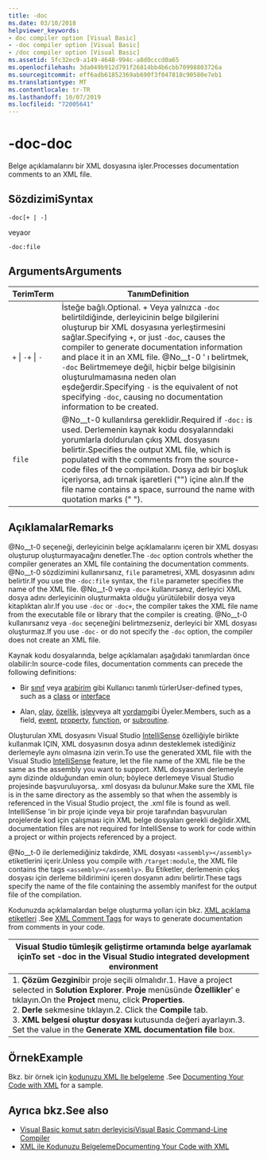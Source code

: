 ```yaml
---
title: -doc
ms.date: 03/10/2018
helpviewer_keywords:
- doc compiler option [Visual Basic]
- -doc compiler option [Visual Basic]
- /doc compiler option [Visual Basic]
ms.assetid: 5fc32ec9-a149-4648-994c-a8d0cccd0a65
ms.openlocfilehash: 3da049b912d791f26814bb4b6cbb70998803726a
ms.sourcegitcommit: eff6adb61852369ab690f3f047818c90580e7eb1
ms.translationtype: MT
ms.contentlocale: tr-TR
ms.lasthandoff: 10/07/2019
ms.locfileid: "72005641"
---
```

# <a name="-doc"></a><span data-ttu-id="07c04-102">-doc</span><span class="sxs-lookup"><span data-stu-id="07c04-102">-doc</span></span>
<span data-ttu-id="07c04-103">Belge açıklamalarını bir XML dosyasına işler.</span><span class="sxs-lookup"><span data-stu-id="07c04-103">Processes documentation comments to an XML file.</span></span>  
  
## <a name="syntax"></a><span data-ttu-id="07c04-104">Sözdizimi</span><span class="sxs-lookup"><span data-stu-id="07c04-104">Syntax</span></span>  
  
```console  
-doc[+ | -]  
```

<span data-ttu-id="07c04-105">veya</span><span class="sxs-lookup"><span data-stu-id="07c04-105">or</span></span>  

```console
-doc:file  
```  
  
## <a name="arguments"></a><span data-ttu-id="07c04-106">Arguments</span><span class="sxs-lookup"><span data-stu-id="07c04-106">Arguments</span></span>  
  
|<span data-ttu-id="07c04-107">Terim</span><span class="sxs-lookup"><span data-stu-id="07c04-107">Term</span></span>|<span data-ttu-id="07c04-108">Tanım</span><span class="sxs-lookup"><span data-stu-id="07c04-108">Definition</span></span>|  
|---|---|  
|<span data-ttu-id="07c04-109">`+` &#124; `-`</span><span class="sxs-lookup"><span data-stu-id="07c04-109">`+` &#124; `-`</span></span>|<span data-ttu-id="07c04-110">İsteğe bağlı.</span><span class="sxs-lookup"><span data-stu-id="07c04-110">Optional.</span></span> <span data-ttu-id="07c04-111">\+ Veya yalnızca `-doc` belirtildiğinde, derleyicinin belge bilgilerini oluşturup bir XML dosyasına yerleştirmesini sağlar.</span><span class="sxs-lookup"><span data-stu-id="07c04-111">Specifying +, or just `-doc`, causes the compiler to generate documentation information and place it in an XML file.</span></span> <span data-ttu-id="07c04-112">@No__t-0 ' ı belirtmek, `-doc` Belirtmemeye değil, hiçbir belge bilgisinin oluşturulmamasına neden olan eşdeğerdir.</span><span class="sxs-lookup"><span data-stu-id="07c04-112">Specifying `-` is the equivalent of not specifying `-doc`, causing no documentation information to be created.</span></span>|  
|`file`|<span data-ttu-id="07c04-113">@No__t-0 kullanılırsa gereklidir.</span><span class="sxs-lookup"><span data-stu-id="07c04-113">Required if `-doc:` is used.</span></span> <span data-ttu-id="07c04-114">Derlemenin kaynak kodu dosyalarındaki yorumlarla doldurulan çıkış XML dosyasını belirtir.</span><span class="sxs-lookup"><span data-stu-id="07c04-114">Specifies the output XML file, which is populated with the comments from the source-code files of the compilation.</span></span> <span data-ttu-id="07c04-115">Dosya adı bir boşluk içeriyorsa, adı tırnak işaretleri ("") içine alın.</span><span class="sxs-lookup"><span data-stu-id="07c04-115">If the file name contains a space, surround the name with quotation marks (" ").</span></span>|  
  
## <a name="remarks"></a><span data-ttu-id="07c04-116">Açıklamalar</span><span class="sxs-lookup"><span data-stu-id="07c04-116">Remarks</span></span>  
 <span data-ttu-id="07c04-117">@No__t-0 seçeneği, derleyicinin belge açıklamalarını içeren bir XML dosyası oluşturup oluşturmayacağını denetler.</span><span class="sxs-lookup"><span data-stu-id="07c04-117">The `-doc` option controls whether the compiler generates an XML file containing the documentation comments.</span></span> <span data-ttu-id="07c04-118">@No__t-0 sözdizimini kullanırsanız, `file` parametresi, XML dosyasının adını belirtir.</span><span class="sxs-lookup"><span data-stu-id="07c04-118">If you use the `-doc:file` syntax, the `file` parameter specifies the name of the XML file.</span></span> <span data-ttu-id="07c04-119">@No__t-0 veya `-doc+` kullanırsanız, derleyici XML dosya adını derleyicinin oluşturmakta olduğu yürütülebilir dosya veya kitaplıktan alır.</span><span class="sxs-lookup"><span data-stu-id="07c04-119">If you use `-doc` or `-doc+`, the compiler takes the XML file name from the executable file or library that the compiler is creating.</span></span> <span data-ttu-id="07c04-120">@No__t-0 kullanırsanız veya `-doc` seçeneğini belirtmezseniz, derleyici bir XML dosyası oluşturmaz.</span><span class="sxs-lookup"><span data-stu-id="07c04-120">If you use `-doc-` or do not specify the `-doc` option, the compiler does not create an XML file.</span></span>  
  
 <span data-ttu-id="07c04-121">Kaynak kodu dosyalarında, belge açıklamaları aşağıdaki tanımlardan önce olabilir:</span><span class="sxs-lookup"><span data-stu-id="07c04-121">In source-code files, documentation comments can precede the following definitions:</span></span>  
  
- <span data-ttu-id="07c04-122">Bir [sınıf](../../../visual-basic/language-reference/statements/class-statement.md) veya [arabirim](../../../visual-basic/language-reference/statements/interface-statement.md) gibi Kullanıcı tanımlı türler</span><span class="sxs-lookup"><span data-stu-id="07c04-122">User-defined types, such as a [class](../../../visual-basic/language-reference/statements/class-statement.md) or [interface](../../../visual-basic/language-reference/statements/interface-statement.md)</span></span>  
  
- <span data-ttu-id="07c04-123">Alan, [olay](../../../visual-basic/language-reference/statements/event-statement.md), [özellik](../../../visual-basic/language-reference/statements/property-statement.md), [işlev](../../../visual-basic/language-reference/statements/function-statement.md)veya alt [yordam](../../../visual-basic/language-reference/statements/sub-statement.md)gibi Üyeler.</span><span class="sxs-lookup"><span data-stu-id="07c04-123">Members, such as a field, [event](../../../visual-basic/language-reference/statements/event-statement.md), [property](../../../visual-basic/language-reference/statements/property-statement.md), [function](../../../visual-basic/language-reference/statements/function-statement.md), or [subroutine](../../../visual-basic/language-reference/statements/sub-statement.md).</span></span>  
  
 <span data-ttu-id="07c04-124">Oluşturulan XML dosyasını Visual Studio [IntelliSense](/visualstudio/ide/using-intellisense) özelliğiyle birlikte kullanmak IÇIN, XML dosyasının dosya adının desteklemek istediğiniz derlemeyle aynı olmasına izin verin.</span><span class="sxs-lookup"><span data-stu-id="07c04-124">To use the generated XML file with the Visual Studio [IntelliSense](/visualstudio/ide/using-intellisense) feature, let the file name of the XML file be the same as the assembly you want to support.</span></span> <span data-ttu-id="07c04-125">XML dosyasının derlemeyle aynı dizinde olduğundan emin olun; böylece derlemeye Visual Studio projesinde başvuruluyorsa,. xml dosyası da bulunur.</span><span class="sxs-lookup"><span data-stu-id="07c04-125">Make sure the XML file is in the same directory as the assembly so that when the assembly is referenced in the Visual Studio project, the .xml file is found as well.</span></span> <span data-ttu-id="07c04-126">IntelliSense 'in bir proje içinde veya bir proje tarafından başvurulan projelerde kod için çalışması için XML belge dosyaları gerekli değildir.</span><span class="sxs-lookup"><span data-stu-id="07c04-126">XML documentation files are not required for IntelliSense to work for code within a project or within projects referenced by a project.</span></span>  
  
 <span data-ttu-id="07c04-127">@No__t-0 ile derlemediğiniz takdirde, XML dosyası `<assembly></assembly>` etiketlerini içerir.</span><span class="sxs-lookup"><span data-stu-id="07c04-127">Unless you compile with `/target:module`, the XML file contains the tags `<assembly></assembly>`.</span></span> <span data-ttu-id="07c04-128">Bu Etiketler, derlemenin çıkış dosyası için derleme bildirimini içeren dosyanın adını belirtir.</span><span class="sxs-lookup"><span data-stu-id="07c04-128">These tags specify the name of the file containing the assembly manifest for the output file of the compilation.</span></span>  
  
 <span data-ttu-id="07c04-129">Kodunuzda açıklamalardan belge oluşturma yolları için bkz. [XML açıklama etiketleri](../../../visual-basic/language-reference/xmldoc/index.md) .</span><span class="sxs-lookup"><span data-stu-id="07c04-129">See [XML Comment Tags](../../../visual-basic/language-reference/xmldoc/index.md) for ways to generate documentation from comments in your code.</span></span>  
  
|<span data-ttu-id="07c04-130">Visual Studio tümleşik geliştirme ortamında belge ayarlamak için</span><span class="sxs-lookup"><span data-stu-id="07c04-130">To set -doc in the Visual Studio integrated development environment</span></span>|  
|---|  
|<span data-ttu-id="07c04-131">1. **Çözüm Gezgini**bir proje seçili olmalıdır.</span><span class="sxs-lookup"><span data-stu-id="07c04-131">1.  Have a project selected in **Solution Explorer**.</span></span> <span data-ttu-id="07c04-132">**Proje** menüsünde **Özellikler**' e tıklayın.</span><span class="sxs-lookup"><span data-stu-id="07c04-132">On the **Project** menu, click **Properties**.</span></span> <br /><span data-ttu-id="07c04-133">2. **Derle** sekmesine tıklayın.</span><span class="sxs-lookup"><span data-stu-id="07c04-133">2.  Click the **Compile** tab.</span></span><br /><span data-ttu-id="07c04-134">3. **XML belgesi oluştur dosyası** kutusunda değeri ayarlayın.</span><span class="sxs-lookup"><span data-stu-id="07c04-134">3.  Set the value in the **Generate XML documentation file** box.</span></span>|  
  
## <a name="example"></a><span data-ttu-id="07c04-135">Örnek</span><span class="sxs-lookup"><span data-stu-id="07c04-135">Example</span></span>  
 <span data-ttu-id="07c04-136">Bkz. bir örnek için [kodunuzu XML Ile belgeleme](../../../visual-basic/programming-guide/program-structure/documenting-your-code-with-xml.md) .</span><span class="sxs-lookup"><span data-stu-id="07c04-136">See [Documenting Your Code with XML](../../../visual-basic/programming-guide/program-structure/documenting-your-code-with-xml.md) for a sample.</span></span>  
  
## <a name="see-also"></a><span data-ttu-id="07c04-137">Ayrıca bkz.</span><span class="sxs-lookup"><span data-stu-id="07c04-137">See also</span></span>

- [<span data-ttu-id="07c04-138">Visual Basic komut satırı derleyicisi</span><span class="sxs-lookup"><span data-stu-id="07c04-138">Visual Basic Command-Line Compiler</span></span>](../../../visual-basic/reference/command-line-compiler/index.md)
- [<span data-ttu-id="07c04-139">XML ile Kodunuzu Belgeleme</span><span class="sxs-lookup"><span data-stu-id="07c04-139">Documenting Your Code with XML</span></span>](../../../visual-basic/programming-guide/program-structure/documenting-your-code-with-xml.md)
